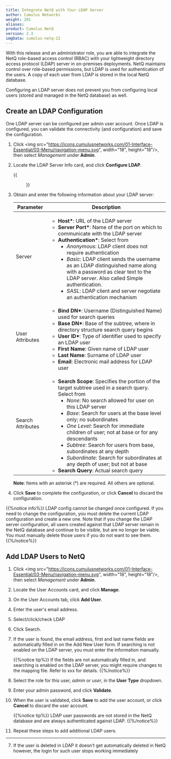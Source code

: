 ```yaml
---
title: Integrate NetQ with Your LDAP Server
author: Cumulus Networks
weight: 201
aliases:
product: Cumulus NetQ
version: 2.3
imgData: cumulus-netq-22
---
```

With this release and an administrator role, you are able to integrate the NetQ role-based access control (RBAC) with your lightweight directory access protocol (LDAP) server in on-premises deployments. NetQ maintains control over role-based permissions, but LDAP is used for authentication of the users. A copy of each user from LDAP is stored in the local NetQ database.

Configuring an LDAP server does not prevent you from configuring local users (stored and managed in the NetQ database) as well.

## Create an LDAP Configuration

One LDAP server can be configured per admin user account. Once LDAP is configured, you can validate the connectivity (and configuration) and save the configuration.

1. Click <img src="https://icons.cumulusnetworks.com/01-Interface-Essential/03-Menu/navigation-menu.svg", width="18", height="18"/>, then select *Management* under **Admin**.

2. Locate the LDAP Server Info card, and click **Configure LDAP**.

    {{<figure src="/images/netq/netq-mgmt-ldap-config-modal-230.png" width="500">}}

3. Obtain and enter the following information about your LDAP server:

    | Parameter | Description |
    | --------- | ----------- |
    | Server    | <ul><li><strong>Host\*</strong>: URL of the LDAP server</li><li><strong>Server Port\*</strong>: Name of the port on which to communicate with the LDAP server</li><li><strong>Authentication\*</strong>: Select from <ul><li><em>Anonymous</em>: LDAP client does not require authentication</li><li><em>Basic</em>: LDAP client sends the username as an LDAP distinguished name along with a password as clear text to the LDAP server. Also called Simple authentication.</li><li><em>SASL</em>: LDAP client and server negotiate an authentication mechanism</li></ul></ul> |
    | User Attributes | <ul><li><strong>Bind DN\*</strong>: Username (Distinguished Name) used for search queries</li><li><strong>Base DN\*</strong>: Base of the subtree, where in directory structure search query begins</li><li><strong>User ID\*</strong>: Type of identifier used to specify an LDAP user</li><li><strong>First Name</strong>: Given name of LDAP user</li><li><strong>Last Name</strong>: Surname of LDAP user</li><li><strong>Email</strong>: Electronic mail address for LDAP user</li></ul> |
    | Search Attributes | <ul><li><strong>Search Scope</strong>: Specifies the portion of the target subtree used in a search query. Select from <ul><li><em>None</em>: No search allowed for user on this LDAP server</li><li><em>Base</em>: Search for users at the base level only; no subordinates</li><li><em>One Level</em>: Search for immediate children of user; not at base or for any descendants</li><li><em>Subtree</em>: Search for users from base, subordinates at any depth</li><li><em>Subordinate</em>: Search for subordinates at any depth of user; but not at base</li></ul><li><strong>Search Query</strong>: Actual search query</li></ul> |

    **Note**: Items with an asterisk (*) are required. All others are optional.

4. Click **Save** to complete the configuration, or click **Cancel** to discard the configuration.

{{%notice info%}}
LDAP config cannot be changed once configured. If you need to change the configuration, you must delete the current LDAP configuration and create a new one. Note that if you change the LDAP server configuration, all users created against that LDAP server remain in the NetQ database and continue to be visible, but are no longer be viable. You must manually delete those users if you do not want to see them.
{{%/notice%}}

## Add LDAP Users to NetQ

1. Click <img src="https://icons.cumulusnetworks.com/01-Interface-Essential/03-Menu/navigation-menu.svg", width="18", height="18"/>, then select *Management* under **Admin**.

2. Locate the User Accounts card, and click **Manage**.

3. On the User Accounts tab, click **Add User**.

4. Enter the user's email address.

5. Select/click/check  LDAP 

6. Click Search.

7. If the user is found, the email address, first and last name fields are automatically filled in on the  Add New User form. If searching is not enabled on the LDAP server, you must enter the information manually.

    {{%notice tip%}}
If the fields are not automatically filled in, and searching is enabled on the LDAP server, you might require changes to the mapping file. Refer to xxx for details.
    {{%/notice%}}

8. Select the role for this user, *admin* or *user*, in the **User Type** dropdown.

9. Enter your admin password, and click **Validate**.

10. When the user is validated, click **Save** to add the user account, or click **Cancel** to discard the user account.

    {{%notice tip%}}
LDAP user passwords are not stored in the NetQ database and are always authenticated against LDAP.
    {{%/notice%}}

10. Repeat these steps to add additional LDAP users.


-----
7. If the user is deleted in LDAP it doesn't get automatically deleted in NetQ however, the login for such user stops working immediately 